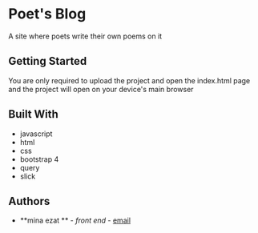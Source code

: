 # Poet's Blog

A site where poets write their own poems on it

## Getting Started

You are only required to upload the project and open the index.html page and the project will open on your device's main browser

## Built With

* javascript
* html
* css
* bootstrap 4
* query
* slick


## Authors

* **mina ezat ** - *front end* - [email](minazat1998@gmail.com)
